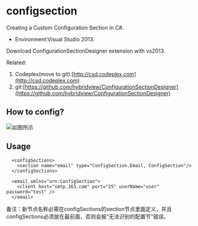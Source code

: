 # configsection
Creating a Custom Configuration Section in C#.

* Environment:Visual Studio 2013.

Download ConfigurationSectionDesigner extension with vs2013. 

Related:

1. Codeplex(move to git):[http://csd.codeplex.com](http://csd.codeplex.com)
2. git:[https://github.com/hybridview/ConfigurationSectionDesigner](https://github.com/hybridview/ConfigurationSectionDesigner)

## How to config?

![如图所示](http://www.bkjia.com/uploads/allimg/140310/0440592N6-2.png)

## Usage
```
  <configSections>
    <section name="email" type="ConfigSection.Email, ConfigSection"/>
  </configSections>

  <email xmlns="urn:ConfigSection">
    <client host="smtp.163.com" port="25" userName="user" password="test" />
  </email>
````

备注：新节点名称必需在configSections的section节点里面定义，并且configSections必须放在最前面，否则会报“无法识别的配置节”错误。
